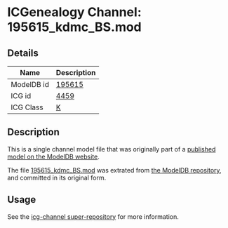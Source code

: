 # ICGenealogy Channel: 195615\_kdmc\_BS.mod

## Details

Name | Description
---- | -----------
ModelDB id | [195615](http://senselab.med.yale.edu/ModelDB/ShowModel.cshtml?model=195615)
ICG id | [4459](http://icg.neurotheory.ox.ac.uk/channels/1/4459)
ICG Class | [K](http://icg.neurotheory.ox.ac.uk/channels/1)

## Description

This is a single channel model file that was originally part of a [published model on the ModelDB website](http://senselab.med.yale.edu/mModelDB/ShowModel.cshtml?model=195615).

The file [195615\_kdmc\_BS.mod](195615_kdmc_BS.mod) was extrated from [the ModelDB repository](http://senselab.med.yale.edu/ModelDB/ShowModel.cshtml?model=195615), and committed in its original form.

## Usage

See the [icg-channel super-repository](https://github.com/icgenealogy/icg-channels) for more information.